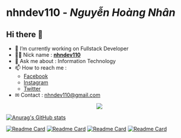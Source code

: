# **nhndev110** - _Nguyễn Hoàng Nhân_

## Hi there 👋

-   🔭 I’m currently working on Fullstack Developer
-   👨‍💻 Nick name : [**nhndev110**](https://github.com/nhndev110)
-   💬 Ask me about : Information Technology
-   📫 How to reach me :
    -   [Facebook](https://www.facebook.com/nhndev110)
    -   [Instagram](https://www.instagram.com/nhndev110)
    -   [Twitter](https://twitter.com/nhndev110)
-   ✉ Contact : nhndev110@gmail.com

<p align="center">
  <a href="https://github.com/nhndev110">
    <img src="https://skillicons.dev/icons?i=html,css,js,php&perline=3" />
  </a>
</p>

[![Anurag's GitHub stats](https://github-readme-stats.vercel.app/api?username=nhndev110&show_icons=true&theme=dark)](https://github.com/nhndev110)

[![Readme Card](https://github-readme-stats.vercel.app/api/pin/?username=nhndev110&show_icons=true&theme=dark&repo=Ecommerce-MOBILE-SELLING-Website)](https://github.com/nhndev110/Ecommerce-MOBILE-SELLING-Website)
[![Readme Card](https://github-readme-stats.vercel.app/api/pin/?username=nhndev110&show_icons=true&theme=dark&repo=Food-Restaurant-Website)](https://github.com/nhndev110/Food-Restaurant-Website)
[![Readme Card](https://github-readme-stats.vercel.app/api/pin/?username=nhndev110&show_icons=true&theme=dark&repo=Tour-Travel-Agency-Website)](https://github.com/nhndev110/Tour-Travel-Agency-Website)
[![Readme Card](https://github-readme-stats.vercel.app/api/pin/?username=nhndev110&show_icons=true&theme=dark&repo=Customize-The-Band-W3)](https://github.com/nhndev110/Customize-The-Band-W3)
